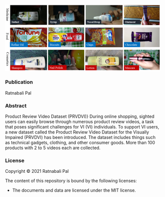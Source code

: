 ![Examples](data.png)

### Publication
Ratnabali Pal

### Abstract
Product Review Video Dataset (PRVDVI)} During online shopping, sighted users can easily browse through numerous product review videos, a task that poses significant challenges for VI (VI) individuals. To support VI users, a new dataset called the Product Review Video Dataset for the Visually Impaired (PRVDVI) has been introduced. The dataset includes things such as technical gadgets, clothing, and other consumer goods. More than 100 products with 2 to 5 videos each are collected.

### License

Copyright © 2021 Ratnabali Pal

The content of this repository is bound by the following licenses:

- The documents and data are licensed under the MIT license.
